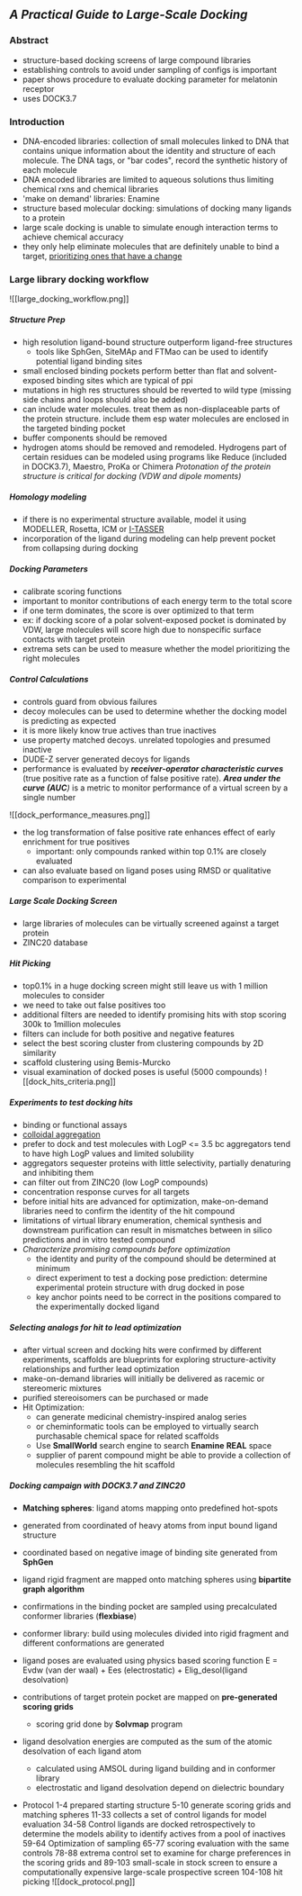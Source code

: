 ## *A Practical Guide to Large-Scale Docking* 

### Abstract 
- structure-based docking screens of large compound libraries
- establishing controls to avoid under sampling of configs is important 
- paper shows procedure to evaluate docking parameter for melatonin receptor
- uses DOCK3.7 

### Introduction
- DNA-encoded libraries: collection of small molecules linked to DNA that contains unique information about the identity and structure of each molecule. The DNA tags, or "bar codes", record the synthetic history of each molecule
- DNA encoded libraries are limited to aqueous solutions thus limiting chemical rxns and chemical libraries 
- 'make on demand' libraries: Enamine 
- structure based molecular docking: simulations of docking many ligands to a protein 
- large scale docking is unable to simulate enough interaction terms to achieve chemical accuracy
- they only help eliminate molecules that are definitely unable to bind a target, [prioritizing ones that have a change](gaps_ideas.md#bender_2021#idea1)

### Large library docking workflow

![[large_docking_workflow.png]]
##### Structure Prep
- high resolution ligand-bound structure outperform ligand-free structures 
	- tools like SphGen, SiteMAp and FTMao can be used to identify potential ligand binding sites 
- small enclosed binding pockets perform better than flat and solvent-exposed binding sites which are typical of ppi 
- mutations in high res structures should be reverted to wild type (missing side chains and loops should also be added)
- can include water molecules. treat them as non-displaceable parts of the protein structure. include them esp water molecules are enclosed in the targeted binding pocket 
- buffer components should be removed
- hydrogen atoms should be removed and remodeled. Hydrogens part of certain residues can be modeled using programs like Reduce (included in DOCK3.7), Maestro, ProKa or Chimera 
	*Protonation of the protein structure is critical for docking (VDW and dipole moments)*
##### Homology modeling
- if there is no experimental structure available, model it using MODELLER, Rosetta, ICM or [I-TASSER](gaps_ideas.md#bender_2021#idea2)
- incorporation of the ligand during modeling can help prevent pocket from collapsing during docking

##### Docking Parameters
- calibrate scoring functions 
- important to monitor contributions of each energy term to the total score
- if one term dominates, the score is over optimized to that term 
- ex: if docking score of a polar solvent-exposed pocket is dominated by VDW, large molecules will score high due to nonspecific surface contacts with target protein
- extrema sets can be used to measure whether the model prioritizing the right molecules
##### Control Calculations 
- controls guard from obvious failures
- decoy molecules can be used to determine whether the docking model is predicting as expected
- it is more likely know true actives than true inactives
- use property matched decoys. unrelated topologies and presumed inactive
- DUDE-Z server generated decoys for ligands 
- performance is evaluated by ***receiver-operator characteristic curves*** (true positive rate as a function of false positive rate). ***Area under the curve (AUC**)* is a metric to monitor performance of a virtual screen by a single number 

![[dock_performance_measures.png]]
- the log transformation of false positive rate enhances effect of early enrichment for true positives
	- important: only compounds ranked within top 0.1% are closely evaluated 
- can also evaluate based on ligand poses using RMSD or qualitative comparison to experimental 
##### Large Scale Docking Screen
- large libraries of molecules can be virtually screened against a target protein 
- ZINC20 database 
##### Hit Picking
- top0.1% in a huge docking screen might still leave us with 1 million molecules to consider 
- we need to take out false positives too
- additional filters are needed to identify promising hits with stop scoring 300k to 1million molecules
- filters can include for both positive and negative features
- select the best scoring cluster from clustering compounds by 2D similarity 
- scaffold clustering using Bemis-Murcko 
- visual examination of docked poses is useful (5000 compounds)
![[dock_hits_criteria.png]]

##### Experiments to test docking hits
- binding or functional assays
- [colloidal aggregation](https://www.sciencedirect.com/science/article/abs/pii/S1748013217305765)
- prefer to dock and test molecules with LogP <= 3.5 bc aggregators tend to have high LogP values and limited solubility 
- aggregators sequester proteins with little selectivity, partially denaturing and inhibiting them 
- can filter out from ZINC20 (low LogP compounds)
- concentration response curves for all targets
- before initial hits are advanced for optimization, make-on-demand libraries need to confirm the identity of the hit compound
- limitations of virtual library enumeration, chemical synthesis and downstream purification can result in mismatches between in silico predictions and in vitro tested compound 
- *Characterize promising compounds before optimization*
	- the identity and purity of the compound should be determined at minimum
	- direct experiment to test a docking pose prediction: determine experimental protein structure with drug docked in pose 
	- key anchor points need to be correct in the positions compared to the experimentally docked ligand
##### Selecting analogs for hit to lead optimization
- after virtual screen and docking hits were confirmed by different experiments, scaffolds are blueprints for exploring structure-activity relationships and further lead optimization 
- make-on-demand libraries will initially be delivered as racemic or stereomeric mixtures 
- purified stereoisomers can be purchased or made
- Hit Optimization:
	- can generate medicinal chemistry-inspired analog series 
	- or cheminformatic tools can be employed to virtually search purchasable chemical space for related scaffolds 
	- Use **SmallWorld** search engine to search **Enamine** **REAL** space 
	- supplier of parent compound might be able to provide a collection of molecules resembling the hit scaffold


##### Docking campaign with DOCK3.7 and ZINC20
- **Matching spheres**: ligand atoms mapping onto predefined hot-spots 
- generated from coordinated of heavy atoms from input bound ligand structure
- coordinated based on negative image of binding site generated from **SphGen**
- ligand rigid fragment are mapped onto matching spheres using **bipartite** **graph** **algorithm** 
- confirmations in the binding pocket are sampled using precalculated conformer libraries (**flexbiase**)
- conformer library: build using molecules divided into rigid fragment and different conformations are generated
- ligand poses are evaluated using physics based scoring function E = Evdw (van der waal) + Ees (electrostatic) + Elig_desol(ligand desolvation)
- contributions of target protein pocket are mapped on **pre-generated scoring grids**
	- scoring grid done by **Solvmap** program
- ligand desolvation energies are computed as the sum of the atomic desolvation of each ligand atom
	- calculated using AMSOL during ligand building and in conformer library
	- electrostatic and ligand desolvation depend on dielectric boundary

- Protocol
	1-4 prepared starting structure
	5-10 generate scoring grids and matching spheres 
	11-33 collects a set of control ligands for model evaluation 
	34-58 Control ligands are docked retrospectively to determine the models ability to identify actives from a pool of inactives
	59-64 Optimization of sampling 
	65-77 scoring evaluation with the same controls 
	78-88 extrema control set to examine for charge preferences in the scoring grids and
	89-103 small-scale in stock screen to ensure a computationally expensive large-scale prospective screen
	104-108 hit picking 
	![[dock_protocol.png]]
